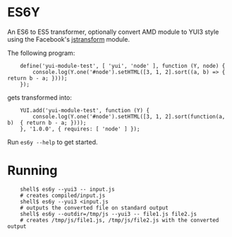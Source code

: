 # ES6Y

An ES6 to ES5 transformer, optionally convert AMD module to YUI3 style using the Facebook's
[jstransform](https://github.com/facebook/jstransform) module.

The following program:

		define('yui-module-test', [ 'yui', 'node' ], function (Y, node) {
		    console.log(Y.one('#node').setHTML([3, 1, 2].sort((a, b) => { return b - a; })));
		});

gets transformed into:

		YUI.add('yui-module-test', function (Y) {
		    console.log(Y.one('#node').setHTML([3, 1, 2].sort(function(a, b)  { return b - a; })));
		}, '1.0.0', { requires: [ 'node' ] });

Run `es6y --help` to get started.

# Running

		shell$ es6y --yui3 -- input.js
		# creates compiled/input.js
		shell$ es6y --yui3 <input.js
		# outputs the converted file on standard output
		shell$ es6y --outdir=/tmp/js --yui3 -- file1.js file2.js
		# creates /tmp/js/file1.js, /tmp/js/file2.js with the converted output
